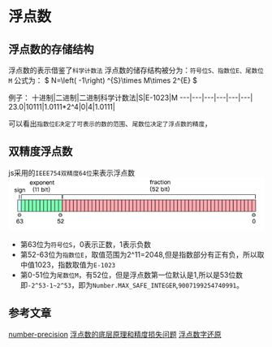 # 浮点数

## 浮点数的存储结构
浮点数的表示借鉴了`科学计数法`
浮点数的储存结构被分为：`符号位S、指数位E、尾数位M`
公式为：
$
N=\left( -1\right) ^{S}\times M\times 2^{E}
$
<br>

例子：
十进制|二进制|二进制科学计数法|S|E-1023|M
---|---|---|---|---|---|
23.0|10111|1.0111*2^4|0|4|1.0111|

可以看出`指数位E决定了可表示的数的范围`、`尾数位决定了浮点数的精度`，

## 双精度浮点数
js采用的`IEEE754双精度64位`来表示浮点数
<img src="./image/双精度浮点数.png" />

- 第63位为`符号位S`，0表示正数，1表示负数
- 第52-63位为`指数位E`，取值范围为2^11=2048,但是指数部分有正有负，所以取中值1023，指数取值为`E-1023`
- 第0-51位为`尾数位M`，有52位，但是浮点数第一位默认是1,所以是53位数即`-2^53-1~2^53`，即为`Number.MAX_SAFE_INTEGER`,`9007199254740991`。

## 参考文章
[number-precision](https://github.com/nefe/number-precision)
[浮点数的底层原理和精度损失问题](https://zhuanlan.zhihu.com/p/269619376)
[浮点数字还原](https://www.binaryconvert.com/result_double.html?decimal=057057046053053)